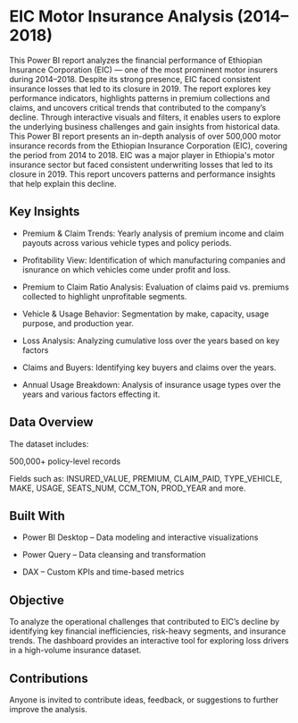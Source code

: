 # EIC Motor Insurance Analysis (2014–2018)
This Power BI report analyzes the financial performance of Ethiopian Insurance Corporation (EIC) — one of the most prominent motor insurers during 2014–2018. Despite its strong presence, EIC faced consistent insurance losses that led to its closure in 2019. The report explores key performance indicators, highlights patterns in premium collections and claims, and uncovers critical trends that contributed to the company’s decline. Through interactive visuals and filters, it enables users to explore the underlying business challenges and gain insights from historical data. This Power BI report presents an in-depth analysis of over 500,000 motor insurance records from the Ethiopian Insurance Corporation (EIC), covering the period from 2014 to 2018. EIC was a major player in Ethiopia's motor insurance sector but faced consistent underwriting losses that led to its closure in 2019. This report uncovers patterns and performance insights that help explain this decline.

## Key Insights
- Premium & Claim Trends: Yearly analysis of premium income and claim payouts across various vehicle types and policy periods.

- Profitability View: Identification of which manufacturing companies and isnurance on which vehicles come under profit and loss.

- Premium to Claim Ratio Analysis: Evaluation of claims paid vs. premiums collected to highlight unprofitable segments.

- Vehicle & Usage Behavior: Segmentation by make, capacity, usage purpose, and production year.

- Loss Analysis: Analyzing cumulative loss over the years based on key factors

- Claims and Buyers: Identifying key buyers and claims over the years.

- Annual Usage Breakdown: Analysis of insurance usage types over the years and various factors effecting it.

## Data Overview
The dataset includes:

500,000+ policy-level records

Fields such as: INSURED_VALUE, PREMIUM, CLAIM_PAID, TYPE_VEHICLE, MAKE, USAGE, SEATS_NUM, CCM_TON, PROD_YEAR and more.

## Built With
- Power BI Desktop – Data modeling and interactive visualizations

- Power Query – Data cleansing and transformation

- DAX – Custom KPIs and time-based metrics

## Objective
To analyze the operational challenges that contributed to EIC’s decline by identifying key financial inefficiencies, risk-heavy segments, and insurance trends. The dashboard provides an interactive tool for exploring loss drivers in a high-volume insurance dataset.

## Contributions
Anyone is invited to contribute ideas, feedback, or suggestions to further improve the analysis.
